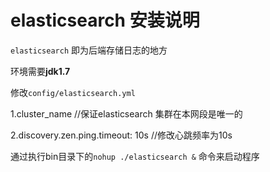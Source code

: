 # elasticsearch 安装说明

```elasticsearch``` 即为后端存储日志的地方

环境需要**jdk1.7**

修改```config/elasticsearch.yml```
   
1.cluster_name  //保证elasticsearch 集群在本网段是唯一的
 
2.discovery.zen.ping.timeout: 10s //修改心跳频率为10s 

通过执行bin目录下的```nohup ./elasticsearch &``` 命令来启动程序
